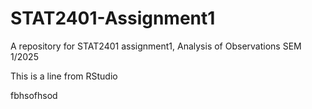 # STAT2401-Assignment1
A repository for STAT2401 assignment1, Analysis of Observations SEM 1/2025

This is a line from RStudio

fbhsofhsod
